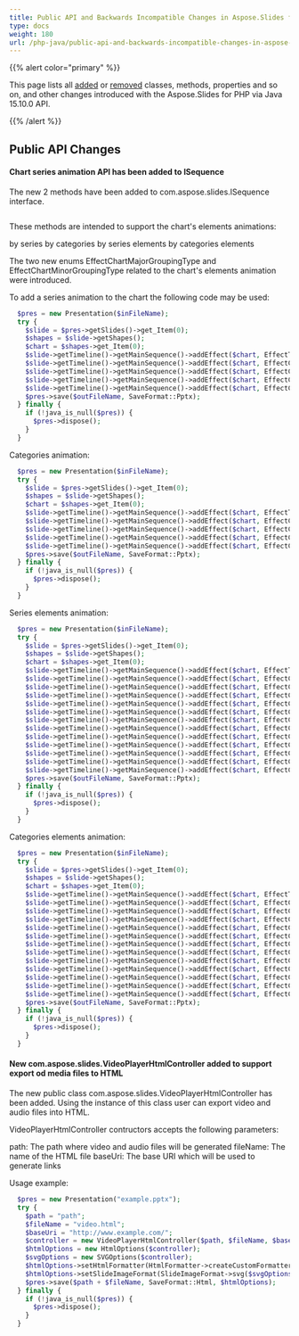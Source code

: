 ```yaml
---
title: Public API and Backwards Incompatible Changes in Aspose.Slides for PHP via Java 15.10.0
type: docs
weight: 180
url: /php-java/public-api-and-backwards-incompatible-changes-in-aspose-slides-for-java-15-10-0/
---
```


{{% alert color="primary" %}} 

This page lists all [added](/slides/php-java/public-api-and-backwards-incompatible-changes-in-aspose-slides-for-java-15-10-0/) or [removed](/slides/php-java/public-api-and-backwards-incompatible-changes-in-aspose-slides-for-java-15-10-0/) classes, methods, properties and so on, and other changes introduced with the Aspose.Slides for PHP via Java 15.10.0 API.

{{% /alert %}} 
## **Public API Changes**
#### **Chart series animation API has been added to ISequence**
The new 2 methods have been added to com.aspose.slides.ISequence interface.

```php

```

These methods are intended to support the chart's elements animations:

by series
by categories
by series elements
by categories elements

The two new enums EffectChartMajorGroupingType and EffectChartMinorGroupingType related to the chart's elements animation were introduced.

To add a series animation to the chart the following code may be used:

```php
  $pres = new Presentation($inFileName);
  try {
    $slide = $pres->getSlides()->get_Item(0);
    $shapes = $slide->getShapes();
    $chart = $shapes->get_Item(0);
    $slide->getTimeline()->getMainSequence()->addEffect($chart, EffectType::Fade, EffectSubtype::None, EffectTriggerType::AfterPrevious);
    $slide->getTimeline()->getMainSequence()->addEffect($chart, EffectChartMajorGroupingType::BySeries, 0, EffectType::Appear, EffectSubtype::None, EffectTriggerType::AfterPrevious);
    $slide->getTimeline()->getMainSequence()->addEffect($chart, EffectChartMajorGroupingType::BySeries, 1, EffectType::Appear, EffectSubtype::None, EffectTriggerType::AfterPrevious);
    $slide->getTimeline()->getMainSequence()->addEffect($chart, EffectChartMajorGroupingType::BySeries, 2, EffectType::Appear, EffectSubtype::None, EffectTriggerType::AfterPrevious);
    $slide->getTimeline()->getMainSequence()->addEffect($chart, EffectChartMajorGroupingType::BySeries, 3, EffectType::Appear, EffectSubtype::None, EffectTriggerType::AfterPrevious);
    $pres->save($outFileName, SaveFormat::Pptx);
  } finally {
    if (!java_is_null($pres)) {
      $pres->dispose();
    }
  }

```

Categories animation:

```php
  $pres = new Presentation($inFileName);
  try {
    $slide = $pres->getSlides()->get_Item(0);
    $shapes = $slide->getShapes();
    $chart = $shapes->get_Item(0);
    $slide->getTimeline()->getMainSequence()->addEffect($chart, EffectType::Fade, EffectSubtype::None, EffectTriggerType::AfterPrevious);
    $slide->getTimeline()->getMainSequence()->addEffect($chart, EffectChartMajorGroupingType::ByCategory, 0, EffectType::Appear, EffectSubtype::None, EffectTriggerType::AfterPrevious);
    $slide->getTimeline()->getMainSequence()->addEffect($chart, EffectChartMajorGroupingType::ByCategory, 1, EffectType::Appear, EffectSubtype::None, EffectTriggerType::AfterPrevious);
    $slide->getTimeline()->getMainSequence()->addEffect($chart, EffectChartMajorGroupingType::ByCategory, 2, EffectType::Appear, EffectSubtype::None, EffectTriggerType::AfterPrevious);
    $slide->getTimeline()->getMainSequence()->addEffect($chart, EffectChartMajorGroupingType::ByCategory, 3, EffectType::Appear, EffectSubtype::None, EffectTriggerType::AfterPrevious);
    $pres->save($outFileName, SaveFormat::Pptx);
  } finally {
    if (!java_is_null($pres)) {
      $pres->dispose();
    }
  }

```

Series elements animation:

```php
  $pres = new Presentation($inFileName);
  try {
    $slide = $pres->getSlides()->get_Item(0);
    $shapes = $slide->getShapes();
    $chart = $shapes->get_Item(0);
    $slide->getTimeline()->getMainSequence()->addEffect($chart, EffectType::Fade, EffectSubtype::None, EffectTriggerType::AfterPrevious);
    $slide->getTimeline()->getMainSequence()->addEffect($chart, EffectChartMinorGroupingType::ByElementInSeries, 0, 0, EffectType::Appear, EffectSubtype::None, EffectTriggerType::AfterPrevious);
    $slide->getTimeline()->getMainSequence()->addEffect($chart, EffectChartMinorGroupingType::ByElementInSeries, 0, 1, EffectType::Appear, EffectSubtype::None, EffectTriggerType::AfterPrevious);
    $slide->getTimeline()->getMainSequence()->addEffect($chart, EffectChartMinorGroupingType::ByElementInSeries, 0, 2, EffectType::Appear, EffectSubtype::None, EffectTriggerType::AfterPrevious);
    $slide->getTimeline()->getMainSequence()->addEffect($chart, EffectChartMinorGroupingType::ByElementInSeries, 0, 3, EffectType::Appear, EffectSubtype::None, EffectTriggerType::AfterPrevious);
    $slide->getTimeline()->getMainSequence()->addEffect($chart, EffectChartMinorGroupingType::ByElementInSeries, 1, 0, EffectType::Appear, EffectSubtype::None, EffectTriggerType::AfterPrevious);
    $slide->getTimeline()->getMainSequence()->addEffect($chart, EffectChartMinorGroupingType::ByElementInSeries, 1, 1, EffectType::Appear, EffectSubtype::None, EffectTriggerType::AfterPrevious);
    $slide->getTimeline()->getMainSequence()->addEffect($chart, EffectChartMinorGroupingType::ByElementInSeries, 1, 2, EffectType::Appear, EffectSubtype::None, EffectTriggerType::AfterPrevious);
    $slide->getTimeline()->getMainSequence()->addEffect($chart, EffectChartMinorGroupingType::ByElementInSeries, 1, 3, EffectType::Appear, EffectSubtype::None, EffectTriggerType::AfterPrevious);
    $slide->getTimeline()->getMainSequence()->addEffect($chart, EffectChartMinorGroupingType::ByElementInSeries, 2, 0, EffectType::Appear, EffectSubtype::None, EffectTriggerType::AfterPrevious);
    $slide->getTimeline()->getMainSequence()->addEffect($chart, EffectChartMinorGroupingType::ByElementInSeries, 2, 1, EffectType::Appear, EffectSubtype::None, EffectTriggerType::AfterPrevious);
    $slide->getTimeline()->getMainSequence()->addEffect($chart, EffectChartMinorGroupingType::ByElementInSeries, 2, 2, EffectType::Appear, EffectSubtype::None, EffectTriggerType::AfterPrevious);
    $slide->getTimeline()->getMainSequence()->addEffect($chart, EffectChartMinorGroupingType::ByElementInSeries, 2, 3, EffectType::Appear, EffectSubtype::None, EffectTriggerType::AfterPrevious);
    $pres->save($outFileName, SaveFormat::Pptx);
  } finally {
    if (!java_is_null($pres)) {
      $pres->dispose();
    }
  }

```

Categories elements animation:

```php
  $pres = new Presentation($inFileName);
  try {
    $slide = $pres->getSlides()->get_Item(0);
    $shapes = $slide->getShapes();
    $chart = $shapes->get_Item(0);
    $slide->getTimeline()->getMainSequence()->addEffect($chart, EffectType::Fade, EffectSubtype::None, EffectTriggerType::AfterPrevious);
    $slide->getTimeline()->getMainSequence()->addEffect($chart, EffectChartMinorGroupingType::ByElementInCategory, 0, 0, EffectType::Appear, EffectSubtype::None, EffectTriggerType::AfterPrevious);
    $slide->getTimeline()->getMainSequence()->addEffect($chart, EffectChartMinorGroupingType::ByElementInCategory, 0, 1, EffectType::Appear, EffectSubtype::None, EffectTriggerType::AfterPrevious);
    $slide->getTimeline()->getMainSequence()->addEffect($chart, EffectChartMinorGroupingType::ByElementInCategory, 0, 2, EffectType::Appear, EffectSubtype::None, EffectTriggerType::AfterPrevious);
    $slide->getTimeline()->getMainSequence()->addEffect($chart, EffectChartMinorGroupingType::ByElementInCategory, 0, 3, EffectType::Appear, EffectSubtype::None, EffectTriggerType::AfterPrevious);
    $slide->getTimeline()->getMainSequence()->addEffect($chart, EffectChartMinorGroupingType::ByElementInCategory, 1, 0, EffectType::Appear, EffectSubtype::None, EffectTriggerType::AfterPrevious);
    $slide->getTimeline()->getMainSequence()->addEffect($chart, EffectChartMinorGroupingType::ByElementInCategory, 1, 1, EffectType::Appear, EffectSubtype::None, EffectTriggerType::AfterPrevious);
    $slide->getTimeline()->getMainSequence()->addEffect($chart, EffectChartMinorGroupingType::ByElementInCategory, 1, 2, EffectType::Appear, EffectSubtype::None, EffectTriggerType::AfterPrevious);
    $slide->getTimeline()->getMainSequence()->addEffect($chart, EffectChartMinorGroupingType::ByElementInCategory, 1, 3, EffectType::Appear, EffectSubtype::None, EffectTriggerType::AfterPrevious);
    $slide->getTimeline()->getMainSequence()->addEffect($chart, EffectChartMinorGroupingType::ByElementInCategory, 2, 0, EffectType::Appear, EffectSubtype::None, EffectTriggerType::AfterPrevious);
    $slide->getTimeline()->getMainSequence()->addEffect($chart, EffectChartMinorGroupingType::ByElementInCategory, 2, 1, EffectType::Appear, EffectSubtype::None, EffectTriggerType::AfterPrevious);
    $slide->getTimeline()->getMainSequence()->addEffect($chart, EffectChartMinorGroupingType::ByElementInCategory, 2, 2, EffectType::Appear, EffectSubtype::None, EffectTriggerType::AfterPrevious);
    $slide->getTimeline()->getMainSequence()->addEffect($chart, EffectChartMinorGroupingType::ByElementInCategory, 2, 3, EffectType::Appear, EffectSubtype::None, EffectTriggerType::AfterPrevious);
    $pres->save($outFileName, SaveFormat::Pptx);
  } finally {
    if (!java_is_null($pres)) {
      $pres->dispose();
    }
  }

```
#### **New com.aspose.slides.VideoPlayerHtmlController added to support export od media files to HTML**
The new public class com.aspose.slides.VideoPlayerHtmlController has been added. Using the instance of this class user can export video and audio files into HTML.

VideoPlayerHtmlController contructors accepts the following parameters:

path: The path where video and audio files will be generated
fileName: The name of the HTML file
baseUri: The base URI which will be used to generate links

Usage example:

```php
  $pres = new Presentation("example.pptx");
  try {
    $path = "path";
    $fileName = "video.html";
    $baseUri = "http://www.example.com/";
    $controller = new VideoPlayerHtmlController($path, $fileName, $baseUri);
    $htmlOptions = new HtmlOptions($controller);
    $svgOptions = new SVGOptions($controller);
    $htmlOptions->setHtmlFormatter(HtmlFormatter->createCustomFormatter($controller));
    $htmlOptions->setSlideImageFormat(SlideImageFormat->svg($svgOptions));
    $pres->save($path + $fileName, SaveFormat::Html, $htmlOptions);
  } finally {
    if (!java_is_null($pres)) {
      $pres->dispose();
    }
  }

```
